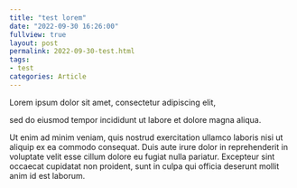 ```yaml
---
title: "test lorem"
date: "2022-09-30 16:26:00" 
fullview: true
layout: post
permalink: 2022-09-30-test.html
tags: 
- test
categories: Article
---
```


Lorem ipsum dolor sit amet, consectetur adipiscing elit, 

sed do eiusmod tempor incididunt ut labore et dolore magna aliqua. 

Ut enim ad minim veniam, quis nostrud exercitation ullamco laboris nisi ut aliquip ex ea commodo consequat. 
Duis aute irure dolor in reprehenderit in voluptate velit esse cillum dolore eu fugiat nulla pariatur. 
Excepteur sint occaecat cupidatat non proident, sunt in culpa qui officia deserunt mollit anim id est laborum.
